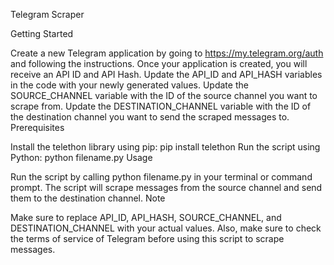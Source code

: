 Telegram Scraper

Getting Started

Create a new Telegram application by going to https://my.telegram.org/auth and following the instructions.
Once your application is created, you will receive an API ID and API Hash.
Update the API_ID and API_HASH variables in the code with your newly generated values.
Update the SOURCE_CHANNEL variable with the ID of the source channel you want to scrape from.
Update the DESTINATION_CHANNEL variable with the ID of the destination channel you want to send the scraped messages to.
Prerequisites

Install the telethon library using pip: pip install telethon
Run the script using Python: python filename.py
Usage

Run the script by calling python filename.py in your terminal or command prompt.
The script will scrape messages from the source channel and send them to the destination channel.
Note

Make sure to replace API_ID, API_HASH, SOURCE_CHANNEL, and DESTINATION_CHANNEL with your actual values.
Also, make sure to check the terms of service of Telegram before using this script to scrape messages.
